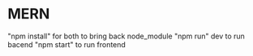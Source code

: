 # MERN
"npm install" for both to bring back node_module
"npm run" dev to run bacend 
"npm start" to run frontend

